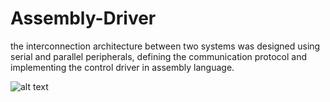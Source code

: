 # Assembly-Driver
the interconnection architecture between two systems was designed using serial and parallel peripherals, defining the communication protocol and implementing the control driver in assembly language.

![alt text](https://github.com/carminecesarano/Assembly-Driver/blob/master/S1S2.jpg.jpg?raw=true)
